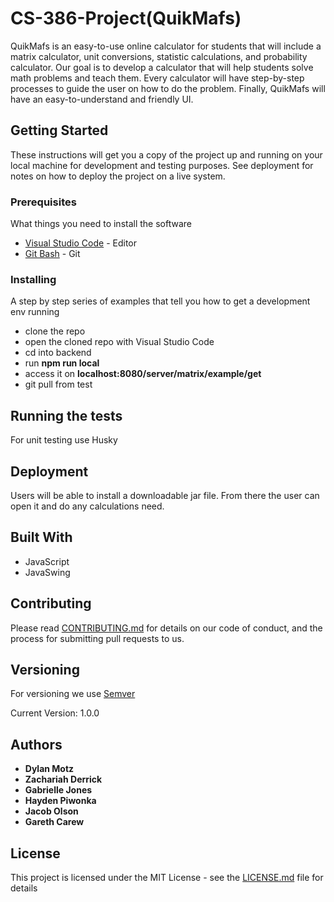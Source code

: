 # CS-386-Project(QuikMafs)

QuikMafs is an easy-to-use online calculator for students that will include a matrix calculator, unit conversions, statistic calculations, and probability calculator. Our goal is to develop a calculator that will help students solve math problems and teach them. Every calculator will have step-by-step processes to guide the user on how to do the problem. Finally, QuikMafs will have an easy-to-understand and friendly UI. 

## Getting Started

These instructions will get you a copy of the project up and running on your local machine for development and testing purposes. See deployment for notes on how to deploy the project on a live system.

### Prerequisites

What things you need to install the software

* [Visual Studio Code](https://code.visualstudio.com/download) - Editor 
* [Git Bash](https://git-scm.com/download/win) - Git

### Installing

A step by step series of examples that tell you how to get a development env running

* clone the repo
* open the cloned repo with Visual Studio Code
* cd into backend
* run **npm run local**
* access it on **localhost:8080/server/matrix/example/get**
* git pull from test

## Running the tests

For unit testing use Husky 

## Deployment

Users will be able to install a downloadable jar file. From there the user can open it and do any calculations need. 

## Built With

* JavaScript
* JavaSwing

## Contributing

Please read [CONTRIBUTING.md](CONTRIBUTING.md) for details on our code of conduct, and the process for submitting pull requests to us.

## Versioning

For versioning we use [Semver](https://semver.org/)

Current Version: 1.0.0

## Authors

* **Dylan Motz** 
* **Zachariah Derrick** 
* **Gabrielle Jones** 
* **Hayden Piwonka** 
* **Jacob Olson** 
* **Gareth Carew** 


## License

This project is licensed under the MIT License - see the [LICENSE.md](LICENSE.md) file for details

